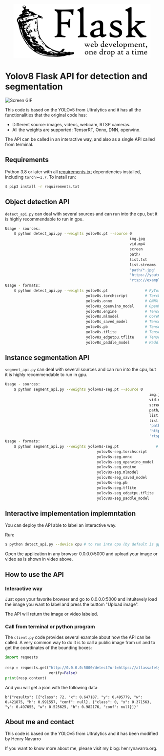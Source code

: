 <div align="center">
  <img width="450" src="assets/Flask_logo.svg">
</div>

# Yolov8 Flask API for detection and segmentation

![Screen GIF](assets/screen.gif)

This code is based on the YOLOv5 from Ultralytics and it has all the functionalities that the original code has:
- Different source: images, videos, webcam, RTSP cameras.
- All the weights are supported: TensorRT, Onnx, DNN, openvino.

The API can be called in an interactive way, and also as a single API called from terminal. 



## Requirements

Python 3.8 or later with all [requirements.txt](requirements.txt) dependencies installed, including `torch>=1.7`. To install run:

```bash
$ pip3 install -r requirements.txt
```

## Object detection API

`detect_api.py` can deal with several sources and can run into the cpu, but it is highly recommendable to run in gpu.

```bash
Usage - sources:
    $ python detect_api.py --weights yolov8s.pt --source 0                               # webcam
                                                         img.jpg                         # image
                                                         vid.mp4                         # video
                                                         screen                          # screenshot
                                                         path/                           # directory
                                                         list.txt                        # list of images
                                                         list.streams                    # list of streams
                                                         'path/*.jpg'                    # glob
                                                         'https://youtu.be/Zgi9g1ksQHc'  # YouTube
                                                         'rtsp://example.com/media.mp4'  # RTSP, RTMP, HTTP stream
Usage - formats:
    $ python detect_api.py --weights yolov8s.pt                 # PyTorch
                                     yolov8s.torchscript        # TorchScript
                                     yolov8s.onnx               # ONNX Runtime or OpenCV DNN with --dnn
                                     yolov8s_openvino_model     # OpenVINO
                                     yolov8s.engine             # TensorRT
                                     yolov8s.mlmodel            # CoreML (macOS-only)
                                     yolov8s_saved_model        # TensorFlow SavedModel
                                     yolov8s.pb                 # TensorFlow GraphDef
                                     yolov8s.tflite             # TensorFlow Lite
                                     yolov8s_edgetpu.tflite     # TensorFlow Edge TPU
                                     yolov8s_paddle_model       # PaddlePaddle
```


## Instance segmentation API

`segment_api.py` can deal with several sources and can run into the cpu, but it is highly recommendable to run in gpu.

```bash
Usage - sources:
    $ python segment_api.py --weights yolov8s-seg.pt --source 0                               # webcam
                                                                  img.jpg                         # image
                                                                  vid.mp4                         # video
                                                                  screen                          # screenshot
                                                                  path/                           # directory
                                                                  list.txt                        # list of images
                                                                  list.streams                    # list of streams
                                                                  'path/*.jpg'                    # glob
                                                                  'https://youtu.be/Zgi9g1ksQHc'  # YouTube
                                                                  'rtsp://example.com/media.mp4'  # RTSP, RTMP, HTTP stream
Usage - formats:
    $ python segment_api.py --weights yolov8s-seg.pt                 # PyTorch
                                          yolov8s-seg.torchscript        # TorchScript
                                          yolov8s-seg.onnx               # ONNX Runtime or OpenCV DNN with --dnn
                                          yolov8s-seg_openvino_model     # OpenVINO
                                          yolov8s-seg.engine             # TensorRT
                                          yolov8s-seg.mlmodel            # CoreML (macOS-only)
                                          yolov8s-seg_saved_model        # TensorFlow SavedModel
                                          yolov8s-seg.pb                 # TensorFlow GraphDef
                                          yolov8s-seg.tflite             # TensorFlow Lite
                                          yolov8s-seg_edgetpu.tflite     # TensorFlow Edge TPU
                                          yolov8s-seg_paddle_model       # PaddlePaddle
```

## Interactive implementation implemntation

You can deploy the API able to label an interactive way.

Run:

```bash
$ python detect_api.py --device cpu # to run into cpu (by default is gpu)
```
Open the application in any browser 0.0.0.0:5000 and upload your image or video as is shown in video above.


## How to use the API

### Interactive way
Just open your favorite browser and go to 0.0.0.0:5000 and intuitevely load the image you want to label and press the buttom "Upload image".

The API will return the image or video labeled.

### Call from terminal or python program
The `client.py` code provides several example about how the API can be called. A very common way to do it is to call a public image from url and to get the coordinates of the bounding boxes:

```python
import requests

resp = requests.get("http://0.0.0.0:5000/detect?url=https://atlassafetysolutions.com/wp/wp-content/uploads/2019/06/ppe.jpeg&save_txt=T",
                    verify=False)
print(resp.content)

```
And you will get a json with the following data:

```
b'{"results": [{"class": 72, "x": 0.647187, "y": 0.495779, "w": 0.421875, "h": 0.991557, "conf": null}, {"class": 0, "x": 0.371563, "y": 0.497655, "w": 0.525625, "h": 0.982176, "conf": null}]}'
```


## About me and contact

This code is based on the YOLOv5 from Ultralytics and it has been modified by Henry Navarro
 
If you want to know more about me, please visit my blog: henrynavarro.org.
